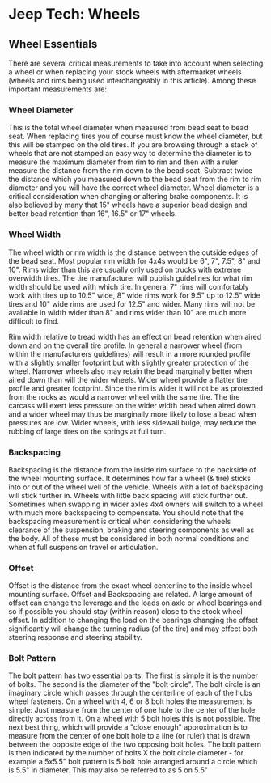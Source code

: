 # Jeep Tech: Wheels

## Wheel Essentials

There are several critical measurements to take into account when selecting a wheel or when replacing your stock wheels with aftermarket wheels (wheels and rims being used interchangeably in this article). Among these important measurements are:

### Wheel Diameter

This is the total wheel diameter when measured from bead seat to bead seat. When replacing tires you of course must know the wheel diameter, but this will be stamped on the old tires. If you are browsing through a stack of wheels that are not stamped an easy way to determine the diameter is to measure the maximum diameter from rim to rim and then with a ruler measure the distance from the rim down to the bead seat. Subtract twice the distance which you measured down to the bead seat from the rim to rim diameter and you will have the correct wheel diameter. Wheel diameter is a critical consideration when changing or altering brake components. It is also believed by many that 15\" wheels have a superior bead design and better bead retention than 16\", 16.5\" or 17\" wheels.

### Wheel Width

The wheel width or rim width is the distance between the outside edges of the bead seat. Most popular rim width for 4x4s would be 6\", 7\", 7.5\", 8\" and 10\". Rims wider than this are usually only used on trucks with extreme overwidth tires. The tire manufacturer will publish guidelines for what rim width should be used with which tire. In general 7\" rims will comfortably work with tires up to 10.5\" wide, 8\" wide rims work for 9.5\" up to 12.5\" wide tires and 10\" wide rims are used for 12.5\" and wider. Many rims will not be available in width wider than 8\" and rims wider than 10\" are much more difficult to find.

Rim width relative to tread width has an effect on bead retention when aired down and on the overall tire profile. In general a narrower wheel (from within the manufacturers guidelines) will result in a more rounded profile with a slightly smaller footprint but with slightly greater protection of the wheel. Narrower wheels also may retain the bead marginally better when aired down than will the wider wheels. Wider wheel provide a flatter tire profile and greater footprint. Since the rim is wider it will not be as protected from the rocks as would a narrower wheel with the same tire. The tire carcass will exert less pressure on the wider width bead when aired down and a wider wheel may thus be marginally more likely to lose a bead when pressures are low. Wider wheels, with less sidewall bulge, may reduce the rubbing of large tires on the springs at full turn.

### Backspacing

Backspacing is the distance from the inside rim surface to the backside of the wheel mounting surface. It determines how far a wheel (& tire) sticks into or out of the wheel well of the vehicle. Wheels with a lot of backspacing will stick further in. Wheels with little back spacing will stick further out. Sometimes when swapping in wider axles 4x4 owners will switch to a wheel with much more backspacing to compensate. You should note that the backspacing measurement is critical when considering the wheels clearance of the suspension, braking and steering components as well as the body. All of these must be considered in both normal conditions and when at full suspension travel or articulation.

### Offset

Offset is the distance from the exact wheel centerline to the inside wheel mounting surface. Offset and Backspacing are related. A large amount of offset can change the leverage and the loads on axle or wheel bearings and so if possible you should stay (within reason) close to the stock wheel offset. In addition to changing the load on the bearings changing the offset significantly will change the turning radius (of the tire) and may effect both steering response and steering stability.

### Bolt Pattern

The bolt pattern has two essential parts. The first is simple it is the number of bolts. The second is the diameter of the \"bolt circle\". The bolt circle is an imaginary circle which passes through the centerline of each of the hubs wheel fasteners. On a wheel with 4, 6 or 8 bolt holes the measurement is simple: Just measure from the center of one hole to the center of the hole directly across from it. On a wheel with 5 bolt holes this is not possible. The next best thing, which will provide a \"close enough\" approximation is to measure from the center of one bolt hole to a line (or ruler) that is drawn between the opposite edge of the two opposing bolt holes. The bolt pattern is then indicated by the number of bolts X the bolt circle diameter - for example a 5x5.5\" bolt pattern is 5 bolt hole arranged around a circle which is 5.5\" in diameter. This may also be referred to as 5 on 5.5\"
